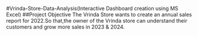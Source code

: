 #Vrinda-Store-Data-Analysis(Interactive Dashboard creation using MS Excel)
##Project Objective
The Vrinda Store wants to create an annual sales report for 2022.So that,the owner of the Vrinda store can understand their customers and grow more sales in 2023 & 2024.

